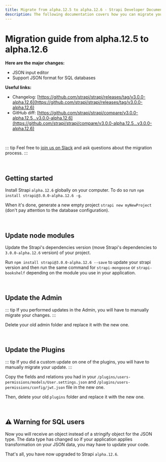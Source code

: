 ```yaml
---
title: Migrate from alpha.12.5 to alpha.12.6 - Strapi Developer Documentation
description: The following documentation covers how you can migrate your Strapi application from alpha.12.5 to alpha.12.6.
---
```


# Migration guide from alpha.12.5 to alpha.12.6

**Here are the major changes:**

- JSON input editor
- Support JSON format for SQL databases

**Useful links:**

- Changelog: [https://github.com/strapi/strapi/releases/tag/v3.0.0-alpha.12.6](https://github.com/strapi/strapi/releases/tag/v3.0.0-alpha.12.6)
- GitHub diff: [https://github.com/strapi/strapi/compare/v3.0.0-alpha.12.5...v3.0.0-alpha.12.6](https://github.com/strapi/strapi/compare/v3.0.0-alpha.12.5...v3.0.0-alpha.12.6)

<br>

::: tip
Feel free to [join us on Slack](http://slack.strapi.io) and ask questions about the migration process.
:::

<br>

## Getting started

Install Strapi `alpha.12.6` globally on your computer. To do so run `npm install strapi@3.0.0-alpha.12.6 -g`.

When it's done, generate a new empty project `strapi new myNewProject` (don't pay attention to the database configuration).

<br>

## Update node modules

Update the Strapi's dependencies version (move Strapi's dependencies to `3.0.0-alpha.12.6` version) of your project.

Run `npm install strapi@3.0.0-alpha.12.6 --save` to update your strapi version and then run the same command for `strapi-mongoose` or `strapi-bookshelf` depending on the module you use in your application.

<br>

## Update the Admin

::: tip
If you performed updates in the Admin, you will have to manually migrate your changes.
:::

Delete your old admin folder and replace it with the new one.

<br>

## Update the Plugins

::: tip
If you did a custom update on one of the plugins, you will have to manually migrate your update.
:::

Copy the fields and relations you had in your `/plugins/users-permissions/models/User.settings.json` and `/plugins/users-permissions/config/jwt.json` file in the new one.

Then, delete your old `plugins` folder and replace it with the new one.

<br>

## ⚠️ Warning for SQL users

Now you will receive an object instead of a stringify object for the JSON type.
The data type has changed so if your application applies transformation on your JSON data, you may have to update your code.

That's all, you have now upgraded to Strapi `alpha.12.6`.
